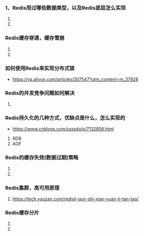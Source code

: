 ### 1、Redis用过哪些数据类型，以及Redis底层怎么实现
1.
2.
### Redis缓存穿透，缓存雪崩
1.
2.
### 如何使用Redis来实现分布式锁
- https://yq.aliyun.com/articles/307547?utm_content=m_37928
### Redis的并发竞争问题如何解决
1.
### Redis持久化的几种方式，优缺点是什么，怎么实现的
- https://www.cnblogs.com/ssssdy/p/7132856.html
1. RDB 
2. AOF
### Redis的缓存失效(数据过期)策略
1. 
2.
### Redis集群，高可用原理
1. https://tech.youzan.com/redisji-qun-shi-xian-yuan-li-tan-tao/
### Redis缓存分片
1.
2.
